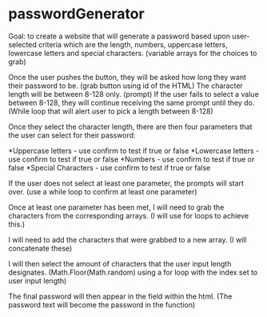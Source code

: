 # passwordGenerator

Goal:  to create a website that will generate a password based upon user-selected criteria which are the length, numbers, uppercase letters, lowercase letters and special characters. (variable arrays for the choices to grab)

Once the user pushes the button, they will be asked how long they want their password to be. (grab button using id of the HTML)
The character length will be between 8-128 only. (prompt) 
If the user fails to select a value between 8-128, they will continue receiving the same prompt until they do. (While loop that will alert user to pick a length between 8-128)

Once they select the character length, there are then four parameters that the user can select for their password:

*Uppercase letters - use confirm to test if true or false
*Lowercase letters - use confirm to test if true or false
*Numbers - use confirm to test if true or false
*Special Characters - use confirm to test if true or false

If the user does not select at least one parameter, the prompts will start over. (use a while loop to confirm at least one parameter)

Once at least one parameter has been met, I will need to grab the characters from the corresponding arrays.  (I will use for loops to achieve this.)

I will need to add the characters that were grabbed to a new array.  (I will concatenate these)

I will then select the amount of characters that the user input length designates. (Math.Floor(Math.random) using a for loop with the index set to user input length)

The final password will then appear in the field within the html. (The password text will become the password in the function)

